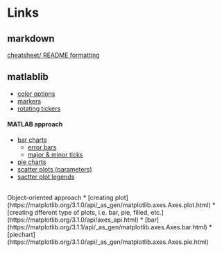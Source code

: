 # Links
## markdown
[cheatsheet/ README formatting](https://github.com/adam-p/markdown-here/wiki/Markdown-Cheatsheet)
<br>
## matlablib
  * [color options](https://matplotlib.org/3.1.1/gallery/color/named_colors.html)
  * [markers](https://matplotlib.org/3.1.3/api/markers_api.html)
  * [rotating tickers](https://matplotlib.org/3.1.1/gallery/ticks_and_spines/ticklabels_rotation.html)

#### MATLAB approach
   * [bar charts](https://matplotlib.org/3.1.0/api/_as_gen/matplotlib.pyplot.bar.html)
     * [error bars](https://matplotlib.org/3.1.1/api/_as_gen/matplotlib.pyplot.errorbar.html) 
     * [major & minor ticks](https://courses.bootcampspot.com/courses/482/pages/5-dot-1-9-chart-extras?module_item_id=123655)
   * [pie charts](https://matplotlib.org/3.1.1/api/_as_gen/matplotlib.pyplot.pie.html#matplotlib.pyplot.scatter)
   * [scatter plots (parameters)](https://matplotlib.org/3.1.0/api/_as_gen/matplotlib.pyplot.scatter.html)
   * [sactter plot legends](https://matplotlib.org/3.1.0/gallery/lines_bars_and_markers/scatter_with_legend.html#sphx-glr-gallery-lines-bars-and-markers-scatter-with-legend-py)
 <br>
Object-oriented approach
   * [creating plot](https://matplotlib.org/3.1.0/api/_as_gen/matplotlib.axes.Axes.plot.html)
     * [creating dfferent type of plots, i.e. bar, pie, filled, etc.](https://matplotlib.org/3.1.0/api/axes_api.html)
   * [bar](https://matplotlib.org/3.1.1/api/_as_gen/matplotlib.axes.Axes.bar.html)
   * [piechart](https://matplotlib.org/3.1.0/api/_as_gen/matplotlib.axes.Axes.pie.html)
